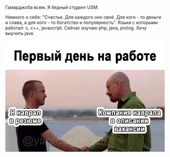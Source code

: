Гамарджоба всем. Я бедный студент USM.

Немного о себе: "Счастье. Для каждого оно своё. Для кого - то деньги и слава, а для кого - то богатство и популярность".
Языки с которыми работал: с, с++, javascript. Сейчас изучаю php, java, prolog. Хочу выучить java.

![image](https://github.com/procuratura-dev/procuratura-dev/blob/70689fbaeef89d9bdebdc44d20d7dfb6ca65f271/images/StF6cGX1n9I.jpg)

